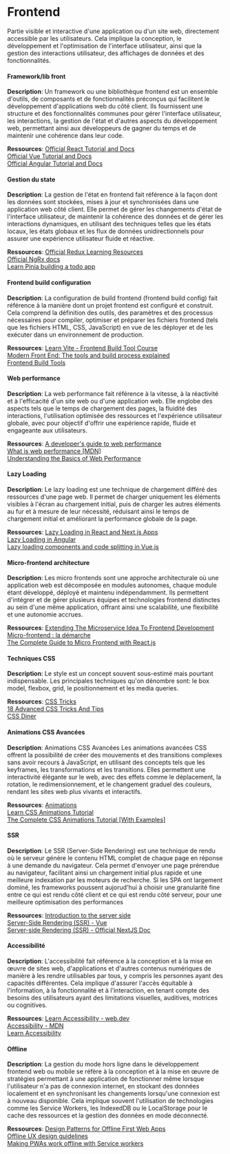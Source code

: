 # Frontend
Partie visible et interactive d'une application ou d'un site web, directement accessible par les utilisateurs. Cela implique la conception, le développement et l'optimisation de l'interface utilisateur, ainsi que la gestion des interactions utilisateur, des affichages de données et des fonctionnalités.

#### Framework/lib front
**Description**: Un framework ou une bibliothèque frontend est un ensemble d'outils, de composants et de fonctionnalités préconçus qui facilitent le développement d'applications web du côté client. Ils fournissent une structure et des fonctionnalités communes pour gérer l'interface utilisateur, les interactions, la gestion de l'état et d'autres aspects du développement web, permettant ainsi aux développeurs de gagner du temps et de maintenir une cohérence dans leur code.

**Ressources**:
[Official React Tutorial and Docs](https://react.dev/)\
[Official Vue Tutorial and Docs](https://vuejs.org/tutorial/#step-1)\
[Official Angular Tutorial and Docs](https://angular.io/tutorial)

#### Gestion du state
**Description**: La gestion de l'état en frontend fait référence à la façon dont les données sont stockées, mises à jour et synchronisées dans une application web côté client. Elle permet de gérer les changements d'état de l'interface utilisateur, de maintenir la cohérence des données et de gérer les interactions dynamiques, en utilisant des techniques telles que les états locaux, les états globaux et les flux de données unidirectionnels pour assurer une expérience utilisateur fluide et réactive.

**Ressources**:
[Official Redux Learning Resources](https://redux.js.org/introduction/learning-resources)\
[Official NgRx docs](https://ngrx.io/guide/store)\
[Learn Pinia building a todo app](https://learnpinia.netlify.app/)

#### Frontend build configuration
**Description**: La configuration de build frontend (frontend build config) fait référence à la manière dont un projet frontend est configuré et construit. Cela comprend la définition des outils, des paramètres et des processus nécessaires pour compiler, optimiser et préparer les fichiers frontend (tels que les fichiers HTML, CSS, JavaScript) en vue de les déployer et de les exécuter dans un environnement de production.

**Ressources**:
[Learn Vite - Frontend Build Tool Course](https://www.youtube.com/watch?v=VAeRhmpcWEQ)\
[Modern Front End: The tools and build process explained](https://medium.com/@trevorpoppen/modern-front-end-the-tools-and-build-process-explained-36641b5c1a53)\
[Frontend Build Tools](https://engineering.teknasyon.com/frontend-build-tools-a2ce927ab0ab)

#### Web performance
**Description**: La web performance fait référence à la vitesse, à la réactivité et à l'efficacité d'un site web ou d'une application web. Elle englobe des aspects tels que le temps de chargement des pages, la fluidité des interactions, l'utilisation optimisée des ressources et l'expérience utilisateur globale, avec pour objectif d'offrir une expérience rapide, fluide et engageante aux utilisateurs.

**Ressources**:
[A developer's guide to web performance](https://raygun.com/learn/the-ultimate-guide-to-web-performance)\
[What is web performance [MDN]](https://developer.mozilla.org/en-US/docs/Learn/Performance/What_is_web_performance)\
[Understanding the Basics of Web Performance](https://www.browserstack.com/guide/web-performance-basics)


#### Lazy Loading
**Description**: Le lazy loading est une technique de chargement différé des ressources d'une page web. Il permet de charger uniquement les éléments visibles à l'écran au chargement initial, puis de charger les autres éléments au fur et à mesure de leur nécessité, réduisant ainsi le temps de chargement initial et améliorant la performance globale de la page.

**Ressources**:
[Lazy Loading in React and Next.js Apps](https://www.fullctx.dev/p/lazy-loading-in-react-and-nextjs)\
[Lazy Loading in Angular](https://www.scaler.com/topics/angular/lazy-loading-in-angular/)\
[Lazy loading components and code splitting in Vue.js](https://blog.logrocket.com/vue-lazy-loading-components-code-splitting/)

#### Micro-frontend architecture
**Description**: Les micro frontends sont une approche architecturale où une application web est décomposée en modules autonomes, chaque module étant développé, déployé et maintenu indépendamment. Ils permettent d'intégrer et de gérer plusieurs équipes et technologies frontend distinctes au sein d'une même application, offrant ainsi une scalabilité, une flexibilité et une autonomie accrues.

**Ressources**:
[Extending The Microservice Idea To Frontend Development](https://micro-frontends.org/)\
[Micro-frontend : la démarche](https://blog.octo.com/micro-frontend-la-demarche/)\
[The Complete Guide to Micro Frontend with React.js](https://dev.to/devsmitra/the-complete-guide-to-micro-frontend-with-reactjs-for-2022-36b2)

#### Techniques CSS
**Description**: Le style est un concept souvent sous-estimé mais pourtant indispensable. Les principales techniques qu'on dénombre sont: le box model, flexbox, grid, le positionnement et les media queries.

**Ressources**:
[CSS Tricks](https://css-tricks.com/)\
[18 Advanced CSS Tricks And Tips](https://www.lambdatest.com/blog/advanced-css-tricks-and-techniques/)\
[CSS Diner](https://flukeout.github.io/)

#### Animations CSS Avancées
**Description**: Animations CSS Avancées	Les animations avancées CSS offrent la possibilité de créer des mouvements et des transitions complexes sans avoir recours à JavaScript, en utilisant des concepts tels que les keyframes, les transformations et les transitions. Elles permettent une interactivité élégante sur le web, avec des effets comme le déplacement, la rotation, le redimensionnement, et le changement graduel des couleurs, rendant les sites web plus vivants et interactifs.

**Ressources**:
[Animations](https://web.dev/learn/css/animations/)\
[Learn CSS Animations Tutorial](https://www.youtube.com/watch?v=LCEgHntqBps)\
[The Complete CSS Animations Tutorial [With Examples]](https://www.lambdatest.com/blog/css-animations-tutorial/)

#### SSR
**Description**: Le SSR (Server-Side Rendering) est une technique de rendu où le serveur génère le contenu HTML complet de chaque page en réponse à une demande du navigateur. Cela permet d'envoyer une page prérendue au navigateur, facilitant ainsi un chargement initial plus rapide et une meilleure indexation par les moteurs de recherche. Si les SPA ont largement dominé, les frameworks poussent aujorud'hui à choisir une granularité fine entre ce qui est rendu côté client et ce qui est rendu côté serveur, pour une meilleure optimisation des performances

**Ressources**:
[Introduction to the server side](https://developer.mozilla.org/en-US/docs/Learn/Server-side/First_steps/Introduction)\
[Server-Side Rendering (SSR) - Vue](https://vuejs.org/guide/scaling-up/ssr.html)\
[Server-side Rendering (SSR) - Official NextJS Doc](https://nextjs.org/docs/pages/building-your-application/rendering/server-side-rendering)

#### Accessibilité
**Description**: L'accessibilité fait référence à la conception et à la mise en œuvre de sites web, d'applications et d'autres contenus numériques de manière à les rendre utilisables par tous, y compris les personnes ayant des capacités différentes. Cela implique d'assurer l'accès équitable à l'information, à la fonctionnalité et à l'interaction, en tenant compte des besoins des utilisateurs ayant des limitations visuelles, auditives, motrices ou cognitives.

**Ressources**:
[Learn Accessibility - web.dev](https://web.dev/learn/accessibility/)\
[Accessibility - MDN](https://developer.mozilla.org/en-US/docs/Learn/Accessibility)\
[Learn Accessibility](https://www.learn-accessibility.org/)

#### Offline
**Description**: La gestion du mode hors ligne dans le développement frontend web ou mobile se réfère à la conception et à la mise en œuvre de stratégies permettant à une application de fonctionner même lorsque l'utilisateur n'a pas de connexion internet, en stockant des données localement et en synchronisant les changements lorsqu'une connexion est à nouveau disponible. Cela implique souvent l'utilisation de technologies comme les Service Workers, les IndexedDB ou le LocalStorage pour le cache des ressources et la gestion des données en mode déconnecté.

**Ressources**:
[Design Patterns for Offline First Web Apps](https://blog.bitsrc.io/design-patterns-for-offline-first-web-apps-5891a4b06f3a)\
[Offline UX design guidelines](https://web.dev/offline-ux-design-guidelines/)\
[Making PWAs work offline with Service workers](https://developer.mozilla.org/en-US/docs/Web/Progressive_web_apps/Tutorials/js13kGames/Offline_Service_workers)